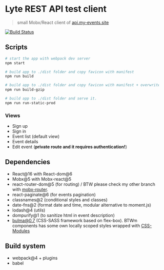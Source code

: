 # Lyte REST API test client
> small Mobx/React client of [api.my-events.site](http://api.my-events.site/api/)

[![Build Status](https://api.travis-ci.com/ekokotov/lyte-test-app.svg?branch=master)](https://travis-ci.com/ekokotov/lyte-test-app)

## Scripts

```bash
# start the app with webpack dev server
npm start

# build app to ./dist folder and copy favicon with manifest
npm run build

# build app to ./dist folder and copy favicon with manifest + overwrite  .js/.css sources with GZIPed versions. 
npm run build-gzip

# build app to ./dist folder and serve it. 
npm run run-static-prod
```
### Views
- Sign up
- Sign in
- Event list (default view)
- Event details
- Edit event (**private route and it requires authentication!**)

## Dependencies
- React@16 with React-dom@6
- Mobx@5 with Mobx-react@5
- react-router-dom@5 (for routing) / BTW please check my other branch with [mobx-router](https://github.com/ekokotov/lyte-test-app/tree/mobx-router).
- react-paginate@6 (for events pagination)
- classnames@2 (conditional styles and classes)
- date-fns@2 (format date and time, modular alternative to moment.js)
- lodash@4 (utils)
- dompurify@1 (to sanitize html in event description)
- [bulma@0.7](https://bulma.io/) (CSS-SASS framework based on flex-box). BTWm components has some own locally scoped styles wrapped with [CSS-Modules](https://github.com/css-modules/css-modules)

## Build system
- webpack@4 + plugins
- babel
